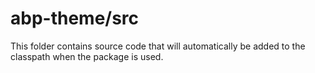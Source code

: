 # abp-theme/src

This folder contains source code that will automatically be added to the classpath when
the package is used.
